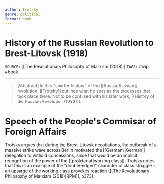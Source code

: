 ```yaml
---
author: Trotsky 
genre: political
format: book
---
```

# History of the Russian Revolution to Brest-Litovsk (1918)
`SOURCE:` [[The Revolutionary Philosophy of Marxism (2018)]]
`TAGS:` #wip #book 

---
> [!Abstract]
> In this "shorter history" of the [[Russia|Russian]] revolution, [[Trotsky]] outlines what he sees as the processes that took place there. Not to be confused with his later work, [[History of the Russian Revolution (1932)]]. 

# Speech of the People's Commisar of Foreign Affairs
Trotsky argues that during the Brest-Litovsk negotiations, the outbreak of a massive strike wave across Berlin motivated the [[Germany|German]] delegation to withold concessions, since that would be an implicit recognition of the power of the [[proletariat|working class]]. Trotsky notes that this is an example of the "double-edged" character of class struggle - an upsurge of the working class provokes reaction ([[The Revolutionary Philosophy of Marxism (2018)|RPM]], p373). 